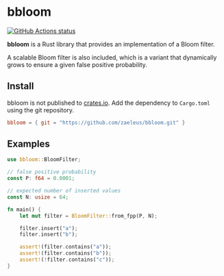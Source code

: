 # bbloom

[![GitHub Actions status](https://github.com/zaeleus/bbloom/workflows/CI/badge.svg)](https://github.com/zaeleus/bbloom/actions)

**bbloom** is a Rust library that provides an implementation of a Bloom filter.

A scalable Bloom filter is also included, which is a variant that dynamically
grows to ensure a given false positive probability.

## Install

bbloom is not published to [crates.io]. Add the dependency to `Cargo.toml`
using the git repository.

```toml
bbloom = { git = "https://github.com/zaeleus/bbloom.git" }
```

[crates.io]: https://crates.io/

## Examples

```rust
use bbloom::BloomFilter;

// false positive probability
const P: f64 = 0.0001;

// expected number of inserted values
const N: usize = 64;

fn main() {
    let mut filter = BloomFilter::from_fpp(P, N);

    filter.insert("a");
    filter.insert("b");

    assert!(filter.contains("a"));
    assert!(filter.contains("b"));
    assert!(!filter.contains("c"));
}
```
